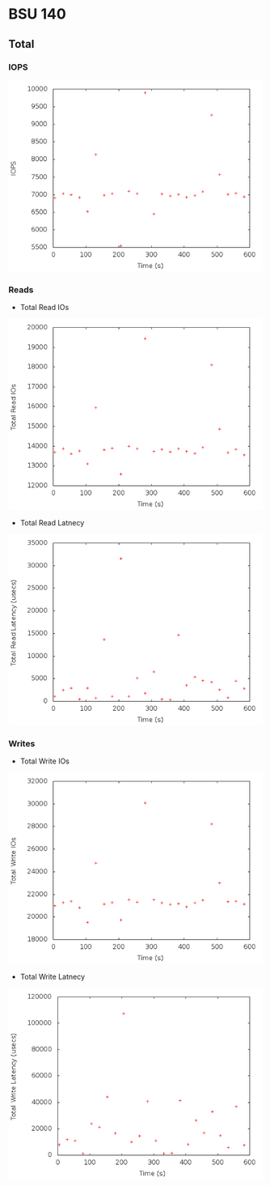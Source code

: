 
# BSU 140

## Total

### IOPS

![total_iops](pblio_iops.png)

### Reads

* Total Read IOs

![total_read_ios](pblio_total_read_ios.png)

* Total Read Latnecy

![total_read_latency](pblio_total_read_latency.png)

### Writes

* Total Write IOs

![total_write_ios](pblio_total_write_ios.png)

* Total Write Latnecy

![total_write_latency](pblio_total_write_latency.png)


